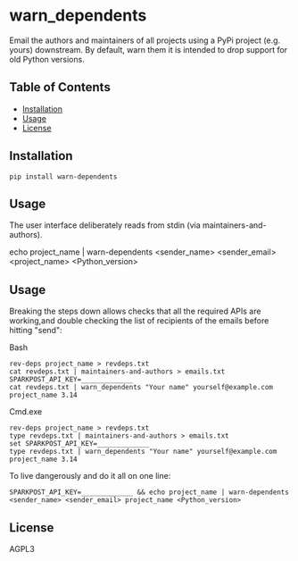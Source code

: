 # warn_dependents
Email the authors and maintainers of all projects using a PyPi project (e.g. yours) downstream.  By default, warn them it is intended to drop support for old Python versions.

## Table of Contents

- [Installation](#installation)
- [Usage](#usage)
- [License](#license)

## Installation

```console
pip install warn-dependents
```

## Usage

The user interface deliberately reads from stdin (via maintainers-and-authors).

echo project_name | warn-dependents <sender_name> <sender_email> <project_name> <Python_version>


## Usage

Breaking the steps down allows checks that all the required APIs are working,and double checking the list of recipients of the emails before hitting "send":

Bash
```console
rev-deps project_name > revdeps.txt
cat revdeps.txt | maintainers-and-authors > emails.txt
SPARKPOST_API_KEY=_____________ 
cat revdeps.txt | warn_dependents "Your name" yourself@example.com project_name 3.14
```

Cmd.exe
```console
rev-deps project_name > revdeps.txt
type revdeps.txt | maintainers-and-authors > emails.txt
set SPARKPOST_API_KEY=_____________ 
type revdeps.txt | warn_dependents "Your name" yourself@example.com project_name 3.14
```

To live dangerously and do it all on one line:
```
SPARKPOST_API_KEY=_____________ && echo project_name | warn-dependents <sender_name> <sender_email> project_name <Python_version>
```

## License
AGPL3

